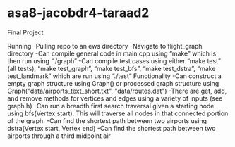 # asa8-jacobdr4-taraad2
Final Project

Running
  -Pulling repo to an ews directory
  -Navigate to flight_graph directory
  -Can compile general code in main.cpp using “make” which is then run using “./graph”
  -Can compile test cases using either “make test” (all tests), “make test_graph”, “make test_bfs”, “make test_dstra”, “make test_landmark” which are run using “./test”
Functionality
  -Can construct a empty graph structure using Graph() or processed graph structure using Graph("data/airports_text_short.txt", "data/routes.dat")
  -There are get, add, and remove methods for vertices and edges using a variety of inputs (see graph.h)
  -Can run a breadth first search traversal given a starting node using bfs(Vertex start). This will traverse all nodes in that connected portion of the graph.
  -Can find the shortest path between two airports using dstra(Vertex start, Vertex end)
  -Can find the shortest path between two airports through a third midpoint air


